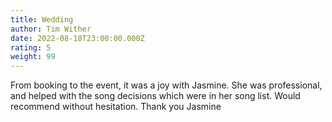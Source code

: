 ```yaml
---
title: Wedding
author: Tim Wither
date: 2022-08-18T23:00:00.000Z
rating: 5
weight: 99
---
```


From booking to the event, it was a joy with Jasmine. She was professional, and helped with the song decisions which were in her song list. Would recommend without hesitation. Thank you Jasmine
